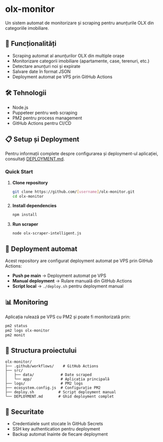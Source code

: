 # olx-monitor

Un sistem automat de monitorizare și scraping pentru anunțurile OLX din categoriile imobiliare.

## 🚀 Funcționalități

- Scraping automat al anunțurilor OLX din multiple orașe
- Monitorizare categorii imobiliare (apartamente, case, terenuri, etc.)
- Detectare anunțuri noi și expirate
- Salvare date în format JSON
- Deployment automat pe VPS prin GitHub Actions

## 🛠️ Tehnologii

- Node.js
- Puppeteer pentru web scraping
- PM2 pentru process management
- GitHub Actions pentru CI/CD

## 📋 Setup și Deployment

Pentru informații complete despre configurarea și deployment-ul aplicației, consultați [DEPLOYMENT.md](./DEPLOYMENT.md).

### Quick Start

1. **Clone repository**
   ```bash
   git clone https://github.com/[username]/olx-monitor.git
   cd olx-monitor
   ```

2. **Install dependencies**
   ```bash
   npm install
   ```

3. **Run scraper**
   ```bash
   node olx-scraper-intelligent.js
   ```

## 🔄 Deployment automat

Acest repository are configurat deployment automat pe VPS prin GitHub Actions:

- **Push pe main** → Deployment automat pe VPS
- **Manual deployment** → Rulare manuală din GitHub Actions
- **Script local** → `./deploy.sh` pentru deployment manual

## 📊 Monitoring

Aplicația rulează pe VPS cu PM2 și poate fi monitorizată prin:
```bash
pm2 status
pm2 logs olx-monitor
pm2 monit
```

## 📁 Structura proiectului

```
olx-monitor/
├── .github/workflows/    # GitHub Actions
├── src/
│   ├── data/            # Date scraped
│   └── app/             # Aplicația principală
├── logs/                # PM2 logs
├── ecosystem.config.js  # Configurație PM2
├── deploy.sh           # Script deployment manual
└── DEPLOYMENT.md       # Ghid deployment complet
```

## 🔐 Securitate

- Credentialele sunt stocate în GitHub Secrets
- SSH key authentication pentru deployment
- Backup automat înainte de fiecare deployment